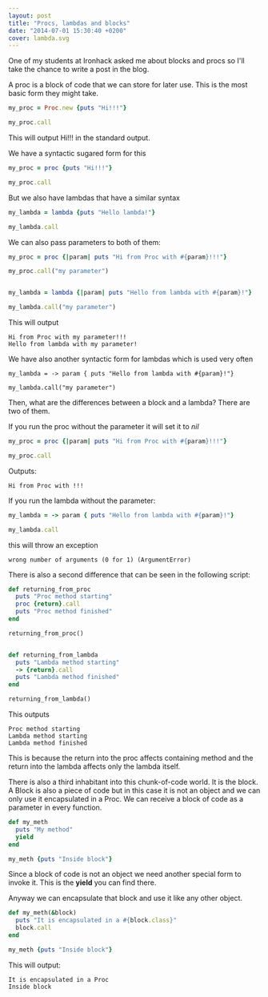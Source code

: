 ```yaml
---
layout: post
title: "Procs, lambdas and blocks"
date: "2014-07-01 15:30:40 +0200"
cover: lambda.svg
---
```


One of my students at Ironhack asked me about blocks and procs so I'll take the chance to write a post in the blog.

A proc is a block of code that we can store for later use. This is the most basic form they might take.

```ruby
my_proc = Proc.new {puts "Hi!!!"}

my_proc.call
```

This will output Hi!!! in the standard output.

We have a syntactic sugared form for this

```ruby
my_proc = proc {puts "Hi!!!"}

my_proc.call
```

But we also have lambdas that have a similar syntax

```ruby
my_lambda = lambda {puts "Hello lambda!"}

my_lambda.call
```

We can also pass parameters to both of them:

```ruby
my_proc = proc {|param| puts "Hi from Proc with #{param}!!!"}

my_proc.call("my parameter")


my_lambda = lambda {|param| puts "Hello from lambda with #{param}!"}

my_lambda.call("my parameter")
```

This will output

```
Hi from Proc with my parameter!!!
Hello from lambda with my parameter!
```

We have also another syntactic form for lambdas which is used very often

```
my_lambda = -> param { puts "Hello from lambda with #{param}!"}

my_lambda.call("my parameter")
```

Then, what are the differences between a block and a lambda? There are two of them.

If you run the proc without the parameter it will set it to *nil*

``` ruby
my_proc = proc {|param| puts "Hi from Proc with #{param}!!!"}

my_proc.call
```

Outputs:

```
Hi from Proc with !!!
```

If you run the lambda without the parameter:

```ruby
my_lambda = -> param { puts "Hello from lambda with #{param}!"}

my_lambda.call
```

this will throw an exception

```
wrong number of arguments (0 for 1) (ArgumentError)
```

There is also a second difference that can be seen in the following script:

```ruby
def returning_from_proc
  puts "Proc method starting"
  proc {return}.call
  puts "Proc method finished"
end

returning_from_proc()


def returning_from_lambda
  puts "Lambda method starting"
  -> {return}.call
  puts "Lambda method finished"
end

returning_from_lambda()
```

This outputs

```
Proc method starting
Lambda method starting
Lambda method finished
```

This is because the return into the proc affects containing method and the return into the lambda affects only the lambda itself.

There is also a third inhabitant into this chunk-of-code world. It is the block. A Block is also a piece of code but in this case it is not an object and we can only use it encapsulated in a Proc. We can receive a block of code as a parameter in every function.

```ruby
def my_meth
  puts "My method"
  yield
end

my_meth {puts "Inside block"}
```

Since a block of code is not an object we need another special form to invoke it. This is the **yield** you can find there.

Anyway we can encapsulate that block and use it like any other object.

``` ruby
def my_meth(&block)
  puts "It is encapsulated in a #{block.class}"
  block.call
end

my_meth {puts "Inside block"}
```

This will output:

```
It is encapsulated in a Proc
Inside block
```
